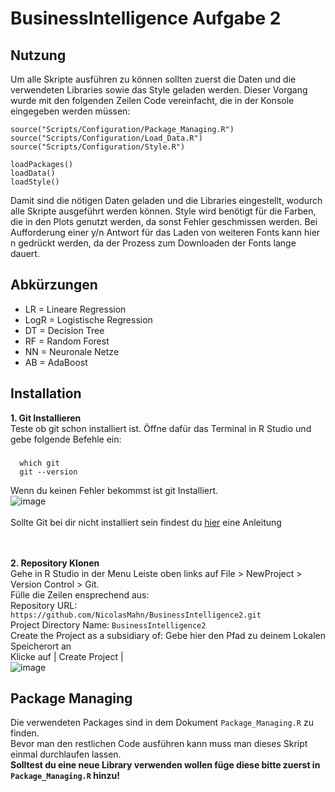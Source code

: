 # BusinessIntelligence Aufgabe 2

## Nutzung
Um alle Skripte ausführen zu können sollten zuerst die Daten und die verwendeten Libraries sowie das Style geladen werden. Dieser Vorgang wurde mit den folgenden Zeilen Code vereinfacht, die in der Konsole eingegeben werden müssen:

```
source("Scripts/Configuration/Package_Managing.R")
source("Scripts/Configuration/Load_Data.R")
source("Scripts/Configuration/Style.R")

loadPackages()
loadData()
loadStyle()
```

Damit sind die nötigen Daten geladen und die Libraries eingestellt, wodurch alle Skripte ausgeführt werden können.
Style wird benötigt für die Farben, die in den Plots genutzt werden, da sonst Fehler geschmissen werden. Bei Aufforderung einer y/n Antwort für das Laden von weiteren Fonts kann hier n gedrückt werden, da der Prozess zum Downloaden der Fonts lange dauert.

## Abkürzungen
- LR = Lineare Regression
- LogR = Logistische Regression
- DT = Decision Tree
- RF = Random Forest
- NN = Neuronale Netze
- AB = AdaBoost

## Installation

**1. Git Installieren**  
    Teste ob git schon installiert ist. Öffne dafür das Terminal in R Studio und gebe folgende Befehle ein:  
### 
      which git
      git --version     
      
Wenn du keinen Fehler bekommst ist git Installiert.  
![image](https://user-images.githubusercontent.com/64785342/145038905-fa79bf23-9fde-42e5-9a26-f7dd9346408e.png)  
<br />
Sollte Git bei dir nicht installiert sein findest du [hier](https://happygitwithr.com/install-git.html) eine Anleitung      
<br />
<br />
               
**2. Repository Klonen**  
    Gehe in R Studio in der Menu Leiste oben links auf File > NewProject > Version Control > Git.  
    Fülle die Zeilen ensprechend aus:  
    Repository URL: ```https://github.com/NicolasMahn/BusinessIntelligence2.git```  
    Project Directory Name: ```BusinessIntelligence2```  
    Create the Project as a subsidiary of: Gebe hier den Pfad zu deinem Lokalen Speicherort an  
    Klicke auf  | Create Project |  
    ![image](https://user-images.githubusercontent.com/64785342/145043155-82341640-28de-45ef-940a-d15019b7f984.png)
    
    
## Package Managing
Die verwendeten Packages sind in dem Dokument ```Package_Managing.R``` zu finden.  
Bevor man den restlichen Code ausführen kann muss man dieses Skript einmal durchlaufen lassen.   
**Solltest du eine neue Library verwenden wollen füge diese bitte zuerst in ```Package_Managing.R``` hinzu!**
